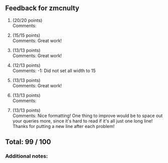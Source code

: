## Feedback for zmcnulty

1. (20/20 points)  
   Comments: 

2. (15/15 points)  
   Comments: Great work!

3. (13/13 points)  
   Comments: Great work!

4. (12/13 points)  
   Comments: -1: Did not set all width to 15

5. (13/13 points)  
   Comments: Great work!

6. (13/13 points)  
   Comments: 

7. (13/13 points)  
   Comments: Nice formatting! One thing to improve would be to space out your queries more, since it's hard to read if it's all just one long line! Thanks for putting a new line after each problem!

## Total: 99 / 100

### Additional notes:  


